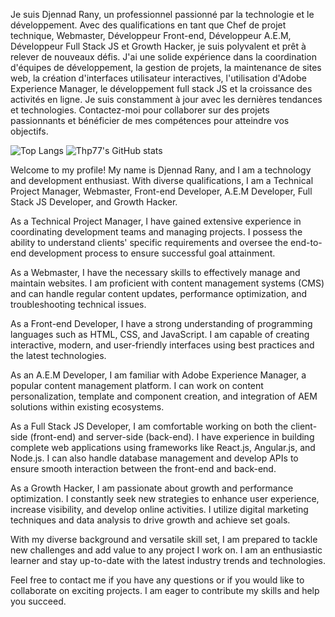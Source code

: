 Je suis Djennad Rany, un professionnel passionné par la technologie et le développement. Avec des qualifications en tant que Chef de projet technique, Webmaster, Développeur Front-end, Développeur A.E.M, Développeur Full Stack JS et Growth Hacker, je suis polyvalent et prêt à relever de nouveaux défis. J'ai une solide expérience dans la coordination d'équipes de développement, la gestion de projets, la maintenance de sites web, la création d'interfaces utilisateur interactives, l'utilisation d'Adobe Experience Manager, le développement full stack JS et la croissance des activités en ligne. Je suis constamment à jour avec les dernières tendances et technologies. Contactez-moi pour collaborer sur des projets passionnants et bénéficier de mes compétences pour atteindre vos objectifs.


![Top Langs](https://github-readme-stats.vercel.app/api/top-langs/?username=DjennadRany&langs_count=8&&show_icons=true&theme=onedark)  ![Thp77's GitHub stats](https://github-readme-stats.vercel.app/api?username=DjennadRany&show_icons=true&theme=onedark)



Welcome to my profile! My name is Djennad Rany, and I am a technology and development enthusiast. With diverse qualifications, I am a Technical Project Manager, Webmaster, Front-end Developer, A.E.M Developer, Full Stack JS Developer, and Growth Hacker.

As a Technical Project Manager, I have gained extensive experience in coordinating development teams and managing projects. I possess the ability to understand clients' specific requirements and oversee the end-to-end development process to ensure successful goal attainment.

As a Webmaster, I have the necessary skills to effectively manage and maintain websites. I am proficient with content management systems (CMS) and can handle regular content updates, performance optimization, and troubleshooting technical issues.

As a Front-end Developer, I have a strong understanding of programming languages such as HTML, CSS, and JavaScript. I am capable of creating interactive, modern, and user-friendly interfaces using best practices and the latest technologies.

As an A.E.M Developer, I am familiar with Adobe Experience Manager, a popular content management platform. I can work on content personalization, template and component creation, and integration of AEM solutions within existing ecosystems.

As a Full Stack JS Developer, I am comfortable working on both the client-side (front-end) and server-side (back-end). I have experience in building complete web applications using frameworks like React.js, Angular.js, and Node.js. I can also handle database management and develop APIs to ensure smooth interaction between the front-end and back-end.

As a Growth Hacker, I am passionate about growth and performance optimization. I constantly seek new strategies to enhance user experience, increase visibility, and develop online activities. I utilize digital marketing techniques and data analysis to drive growth and achieve set goals.

With my diverse background and versatile skill set, I am prepared to tackle new challenges and add value to any project I work on. I am an enthusiastic learner and stay up-to-date with the latest industry trends and technologies.

Feel free to contact me if you have any questions or if you would like to collaborate on exciting projects. I am eager to contribute my skills and help you succeed.


<!---
DjennadRany/DjennadRany is a ✨ special ✨ repository because its `README.md` (this file) appears on your GitHub profile.
You can click the Preview link to take a look at your changes.
--->

